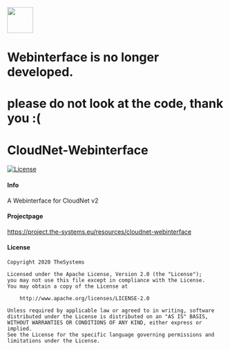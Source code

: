 <img src="https://the-systems.eu/images/favicons/apple-touch-icon.png" width="60px" />

# Webinterface is no longer developed.
# please do not look at the code, thank you :(

# CloudNet-Webinterface
[![License](https://img.shields.io/badge/License-Apache%202.0-blue.svg)](https://opensource.org/licenses/Apache-2.0)

#### Info

A Webinterface for CloudNet v2

#### Projectpage

https://project.the-systems.eu/resources/cloudnet-webinterface

#### License

    Copyright 2020 TheSystems
    
    Licensed under the Apache License, Version 2.0 (the "License");
    you may not use this file except in compliance with the License.
    You may obtain a copy of the License at
    
        http://www.apache.org/licenses/LICENSE-2.0
    
    Unless required by applicable law or agreed to in writing, software
    distributed under the License is distributed on an "AS IS" BASIS,
    WITHOUT WARRANTIES OR CONDITIONS OF ANY KIND, either express or implied.
    See the License for the specific language governing permissions and
    limitations under the License.
   
